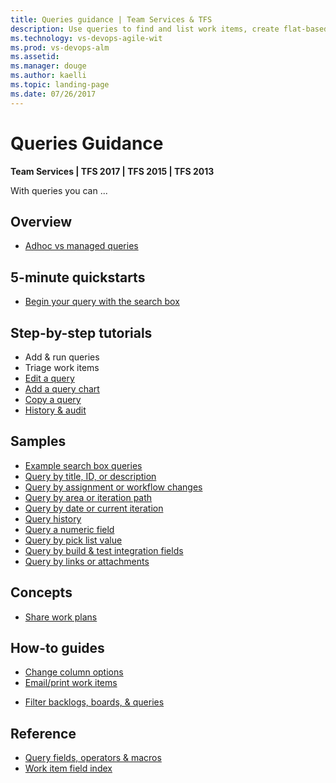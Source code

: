 ```yaml
---
title: Queries guidance | Team Services & TFS
description: Use queries to find and list work items, create flat-based query charts in VSTS and and Team Foundation Server (TFS)  
ms.technology: vs-devops-agile-wit
ms.prod: vs-devops-alm
ms.assetid: 
ms.manager: douge
ms.author: kaelli
ms.topic: landing-page 
ms.date: 07/26/2017
---
```


# Queries Guidance 

<b>Team Services | TFS 2017 | TFS 2015 | TFS 2013</b> 

With queries you can ...  

## Overview  
- [Adhoc vs managed queries](track/adhoc-vs-managed-queries.md) 
 
## 5-minute quickstarts  

- [Begin your query with the search box](search-box-queries.md)
   

## Step-by-step tutorials

- Add & run queries
- Triage work items
- [Edit a query](using-queries.md)
- [Add a query chart](../../report/charts.md)
- [Copy a query](../backlogs/copy-clone-work-items.md#html)
- [History & audit](history-and-auditing.md)
 

## Samples
- [Example search box queries](search-box-queries.md)
- [Query by title, ID, or description](titles-ids-descriptions.md)
- [Query by assignment or workflow changes](query-by-workflow-changes.md)  
- [Query by area or iteration path](query-by-area-iteration-path.md)   
- [Query by date or current iteration](query-by-date-or-current-iteration.md)   
- [Query history](history-and-auditing.md)  
- [Query a numeric field](query-numeric.md)  
- [Query by pick list value](planning-ranking-priorities.md)  
- [Query by build & test integration fields](build-test-integration.md)  
- [Query by links or attachments](linking-attachments.md) 


## Concepts 
- [Share work plans](share-plans.md)

## How-to guides
- [Change column options](../how-to/set-column-options.md)  
- [Email/print work items](../how-to/email-work-items.md) 
* [Filter backlogs, boards, & queries](../how-to/filter-backlog-or-board.md)  


## Reference 
- [Query fields, operators & macros](query-operators-variables.md)      
- [Work item field index](../guidance/work-item-field.md)    
 
 
  